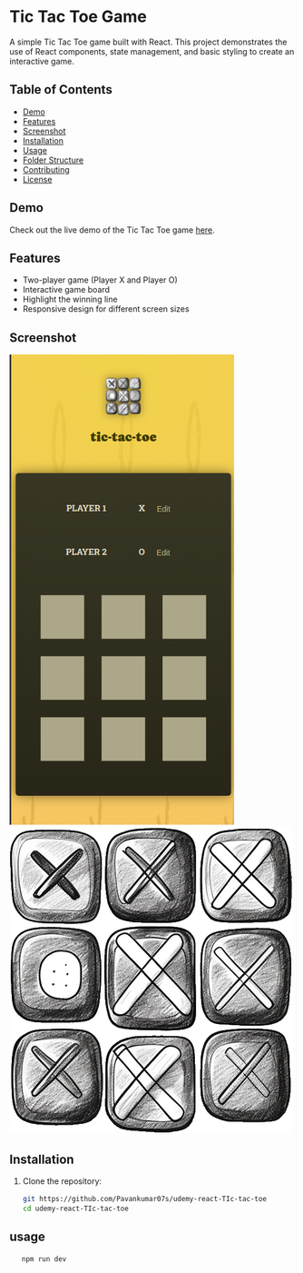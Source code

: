 # Tic Tac Toe Game

A simple Tic Tac Toe game built with React. This project demonstrates the use of React components, state management, and basic styling to create an interactive game.

## Table of Contents

- [Demo](#demo)
- [Features](#features)
- [Screenshot](#screenshot)
- [Installation](#installation)
- [Usage](#usage)
- [Folder Structure](#folder-structure)
- [Contributing](#contributing)
- [License](#license)

## Demo

Check out the live demo of the Tic Tac Toe game [here](#).

## Features

- Two-player game (Player X and Player O)
- Interactive game board
- Highlight the winning line
- Responsive design for different screen sizes

## Screenshot

![Tic Tac Toe Screenshot](https://github.com/Pavankumar07s/udemy-react-TIc-tac-toe/blob/master/public/homePage.png)
 <img src="https://github.com/Pavankumar07s/udemy-react-TIc-tac-toe/blob/master/public/game-logo.png"></img>

## Installation

1. Clone the repository:

   ```bash
   git https://github.com/Pavankumar07s/udemy-react-TIc-tac-toe
   cd udemy-react-TIc-tac-toe

## usage
   ```sh
      npm run dev
